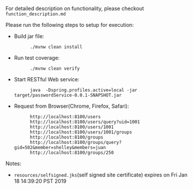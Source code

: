 For detailed description on functionality, please checkout `function_description.md`

Please run the following steps to setup for execution:

* Build jar file:

			./mvnw clean install

* Run test coverage:

			./mvnw clean verify

* Start RESTful Web service:

			java  -Dspring.profiles.active=local -jar target/passwordService-0.0.1-SNAPSHOT.jar
	
* Request from Browser(Chrome, Firefox, Safari):

			http://localhost:8100/users
			http://localhost:8100/users/query?uid=1001
			http://localhost:8100/users/1001
			http://localhost:8100/users/1001/groups
			http://localhost:8100/groups
			http://localhost:8100/groups/query?gid=502&member=shelley&members=juan
			http://localhost:8100/groups/250						

Notes:

- `resources/selfsigned.jks`(self signed site certificate) expires on Fri Jan 18 14:39:20 PST 2019